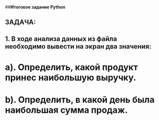 ##**Итоговое задание Python**
## ЗАДАЧА: 
## 1. В ходе анализа данных из файла необходимо вывести на экран два значения:
# a). Определить, какой продукт принес наибольшую выручку.
# b). Определить, в какой день была наибольшая сумма продаж.
